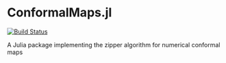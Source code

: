# ConformalMaps.jl

[![Build Status](https://travis-ci.org/sswatson/ConformalMaps.jl.svg?branch=master)](https://travis-ci.org/sswatson/ConformalMaps.jl)

A Julia package implementing the zipper algorithm for numerical conformal maps


